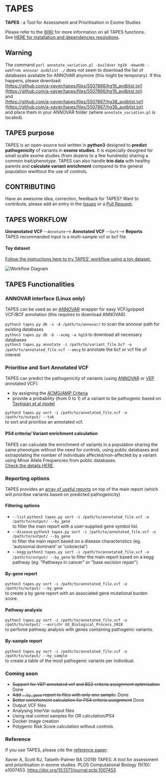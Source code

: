 
# TAPES
 
**TAPES** : a Tool for Assessment and Prioritisation in Exome Studies  

Please refer to the [WIKI](https://github.com/a-xavier/tapes/wiki) for more information on all TAPES functions.  
See [HERE for installation and dependencies resolutions](https://github.com/a-xavier/tapes/wiki/Installation-and-Dependencies).

## Warning  
The command ```perl annotate_variation.pl -buildver hg19 -downdb -webfrom annovar avdblist ./``` does not seem to download the list of databases available for ANNOVAR anymore (this might be temporary).
If this happens, please download:  
[https://github.com/a-xavier/tapes/files/5507866/hg19_avdblist.txt](https://github.com/a-xavier/tapes/files/5507866/hg19_avdblist.txt)  
and  
[https://github.com/a-xavier/tapes/files/5507867/hg38_avdblist.txt](https://github.com/a-xavier/tapes/files/5507867/hg38_avdblist.txt)  
and place them in your ANNOVAR folder (where ```annotate_variation.pl``` is located).


## TAPES purpose
TAPES is an open-source tool written in __python3__ designed to __predict pathogenicity__ of variants in __exome studies__.
It is especially designed for small scalle exome studies (from dozens to a few hundreds) sharing a common trait/phenotype.
TAPES can also handle __trio data__ with healthy parents and __calculate variant enrichment__ compared to the general population wwithout the use of controls. 

## CONTRIBUTING
Have an awesome idea, correction, feedback for TAPES? Want to contribute, please add an entry in the [Issues](https://github.com/a-xavier/tapes/issues) or a [Pull Request](https://github.com/a-xavier/tapes/pulls).

## TAPES WORKFLOW 

__Unnanotated VCF__ --```Annotate```--> __Annotated VCF__ --```Sort```--> __Reports__  
TAPES recommanded input is a multi-sample vcf or bcf file.

#### Toy dataset

[Follow the instructions here to try TAPES' workflow using a toy dataset.](https://github.com/a-xavier/tapes/wiki/Workflow)

![Workflow Diagram](https://raw.githubusercontent.com/a-xavier/tapes/testing/acmg_db/workflow.png)
## TAPES Functionalities
### ANNOVAR interface (Linux only)
TAPES can be used as an [ANNOVAR](annovar.openbioinformatics.org) wrapper for easy VCF/gzipped VCF/BCF annotation (this requires to download ANNOVAR). 

```python3 tapes.py db -s -A /path/to/annovar/```  to scan the annovar path for existing databases  
```python3 tapes.py db -b --acmg -a hg19```    to download all necessary databases  
```python3 tapes.py annotate -i /path/to/variant_file.bcf -o /path/to/annotated_file.vcf --amcg```  to annotate the bcf or vcf file of interest  

### Prioritise and Sort Annotated VCF
TAPES can predict the pathogenicity of variants (using [ANNOVAR](https://github.com/a-xavier/tapes/wiki/Necessary-Annotations#annovar-necessary-annotations) or [VEP](https://github.com/a-xavier/tapes/wiki/Necessary-Annotations#vep-necessary-annotations) annotated VCF):
  - by assigning the [ACMG/AMP Criteria](https://www.ncbi.nlm.nih.gov/pmc/articles/PMC4544753/)
  - provide a probability (from 0 to 1) of a variant to be pathogenic based on [Tavtigian et al model](https://www.ncbi.nlm.nih.gov/pmc/articles/PMC6336098/)  
  
  ```python3 tapes.py sort -i /path/to/annotated_file.vcf -o /path/to/output/ --tab```  
  to sort and prioritise an annotated vcf.
  
  #### PS4 criteria/ Variant enrichment calculation
  TAPES can calculate the enrichment of variants in a population sharing the same phenotype without the need for controls, using public databases and extrapolating the number of individuals affected/non-affected by a variant using Minor Allele Frequencies from public databases.  
  [Check the details HERE](https://github.com/a-xavier/tapes/wiki/PS4-calculation).
  ### Reporting options
  TAPES provides an [array of useful reports]() on top of the main report (which will prioritise variants based on predicted pathogenicity)
  #### Filtering options   
  - ```--list```  ```python3 tapes.py sort -i /path/to/annotated_file.vcf -o /path/to/output/ --by_gene```  
    to filter the main report with a user-supplied gene symbol list.
  - ```--disease```  ```python3 tapes.py sort -i /path/to/annotated_file.vcf -o /path/to/output/ --by_gene```  
    to filter the main report based on a disease characteristics (eg. 'autosomal dominant' or 'colorectal')
  - ```--kegg```  ```python3 tapes.py sort -i /path/to/annotated_file.vcf -o /path/to/output/ --by_gene```
     to filter the main report based on a kegg pathway (eg. "Pathways in cancer" or "base excision repair")
  
  #### By-gene report
  ```python3 tapes.py sort -i /path/to/annotated_file.vcf -o /path/to/output/ --by_gene```    
  to create a by gene report with an associated gene mutational burden score.
  
  #### Pathway analysis
  ```python3 tapes.py sort -i /path/to/annotated_file.vcf -o /path/to/output/ --enrichr GO_Biological_Process_2018```   
  to perfome pathway analysis with genes containing pathogenic variants.
  
  #### By-sample report
  ```python3 tapes.py sort -i /path/to/annotated_file.vcf -o /path/to/output/ --by_sample```     
  to create a table of the most pathogenic variants per individual.
  
  ### Coming soon
  - ~~Support for VEP annotated vcf and BS2 criteria assignment optimisation~~ Done
- ~~Add ```--by_gene``` report to files with only one sample.~~ Done
- ~~Better enrichement calculation for PS4 criteria assignment~~ Done  
- Output VCF files
- Analysing InterVar output files
- Using real control samples for OR calculation/PS4
- Docker image creation
- Polygenic Risk Score calculation without controls
   
### Reference
   
If you use TAPES, please cite the [reference paper](https://journals.plos.org/ploscompbiol/article?id=10.1371/journal.pcbi.1007453):  
   
Xavier A, Scott RJ, Talseth-Palmer BA (2019) TAPES: A tool for assessment and prioritisation in exome studies. PLOS Computational Biology 15(10): e1007453. https://doi.org/10.1371/journal.pcbi.1007453
  
  

